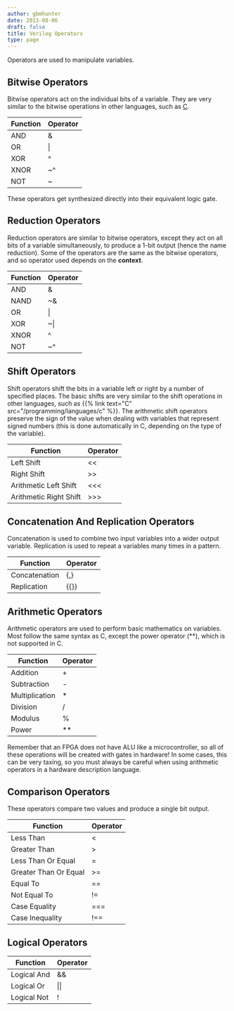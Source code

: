 ```yaml
---
author: gbmhunter
date: 2013-08-06
draft: false
title: Verilog Operators
type: page
---
```


Operators are used to manipulate variables.

## Bitwise Operators

Bitwise operators act on the individual bits of a variable. They are very similar to the bitwise operations in other languages, such as [C](/programming/languages/c).
<table>
  <thead>
    <tr>
      <th>Function</th>
      <th>Operator</th>
    </tr>
  </thead>
<tbody >
<tr >
<td >AND</td>
<td >&amp;</td>
</tr>
<tr >
<td >OR</td>
<td >|</td>
</tr>
<tr >
<td >XOR</td>
<td >^</td>
</tr>
<tr >
<td >XNOR</td>
<td >~^</td>
</tr>
<tr >
<td >NOT</td>
<td >~</td>
</tr>
</tbody>
</table>

These operators get synthesized directly into their equivalent logic gate.

## Reduction Operators

Reduction operators are similar to bitwise operators, except they act on all bits of a variable simultaneously, to produce a 1-bit output (hence the name reduction). Some of the operators are the same as the bitwise operators, and so operator used depends on the **context**.
<table>
    <thead>
        <tr>
            <th>Function</th>
            <th>Operator</th>
        </tr>
    </thead>
<tbody >
<tr >
<td >AND</td>
<td >&amp;</td>
</tr>
<tr >
<td >NAND</td>
<td >~&amp;</td>
</tr>
<tr >
<td >OR</td>
<td >|</td>
</tr>
<tr >
<td >XOR</td>
<td >~|</td>
</tr>
<tr >
<td >XNOR</td>
<td >^</td>
</tr>
<tr >
<td >NOT</td>
<td >~^</td>
</tr>
</tbody>
</table>

## Shift Operators

Shift operators shift the bits in a variable left or right by a number of specified places. The basic shifts are very similar to the shift operations in other languages, such as {{% link text="C" src="/programming/languages/c" %}}. The arithmetic shift operators preserve the sign of the value when dealing with variables that represent signed numbers (this is done automatically in C, depending on the type of the variable).

<table>
  <thead>
    <tr>
      <th>Function</th>
      <th>Operator</th>
    </tr>
  </thead>
  <tbody>
    <tr>
      <td>Left Shift</td>
      <td>&lt;&lt;</td>
    </tr>
    <tr>
      <td>Right Shift</td>
      <td>&gt;&gt;</td>
    </tr>
    <tr>
      <td>Arithmetic Left Shift</td>
      <td>&lt;&lt;&lt;</td>
    </tr>
    <tr>
      <td>Arithmetic Right Shift</td>
      <td>&gt;&gt;&gt;</td>
    </tr>
  </tbody>
</table>

## Concatenation And Replication Operators

Concatenation is used to combine two input variables into a wider output variable. Replication is used to repeat a variables many times in a pattern.

<table>
  <thead>
    <tr>
      <th>Function</th>
      <th>Operator</th>
    </tr>
  </thead>
<tbody >
<tr >
<td >Concatenation</td>
<td >{,}</td>
</tr>
<tr >
<td >Replication</td>
<td >{{}}</td>
</tr>
</tbody>
</table>


## Arithmetic Operators

Arithmetic operators are used to perform basic mathematics on variables. Most follow the same syntax as C, except the power operator (**), which is not supported in C.

<table>
  <thead>
    <tr>
      <th>Function</th>
      <th>Operator</th>
    </tr>
  </thead>
<tbody >
<tr >
<td >Addition</td>
<td >+</td>
</tr>
<tr >
<td >Subtraction</td>
<td >-</td>
</tr>
<tr >
<td >Multiplication</td><td >*
</td>
</tr>
<tr >
<td >Division</td>
<td >/</td>
</tr>
<tr >
<td >Modulus</td>
<td >%</td>
</tr>
<tr >
<td >Power</td>
<td >**</td>
</tr>
</tbody>
</table>

Remember that an FPGA does not have ALU like a microcontroller, so all of these operations will be created with gates in hardware! In some cases, this can be very taxing, so you must always be careful when using arithmetic operators in a hardware description language.

## Comparison Operators

These operators compare two values and produce a single bit output.

<table>
    <thead>
        <tr>
            <th>Function</th>
            <th>Operator</th>
        </tr>
    </thead>
<tbody>
<tr >

<td >Less Than
</td>

<td ><
</td>
</tr>
<tr >

<td >Greater Than
</td>

<td >>
</td>
</tr>
<tr >

<td >Less Than Or Equal
</td>

<td >=
</td>
</tr>
<tr >

<td >Greater Than Or Equal
</td>

<td >>=
</td>
</tr>
<tr >

<td >Equal To
</td>

<td >==
</td>
</tr>
<tr >

<td >Not Equal To
</td>

<td >!=
</td>
</tr>
<tr >

<td >Case Equality
</td>

<td >===
</td>
</tr>
<tr >

<td >Case Inequality
</td>

<td >!==
</td>
</tr>
</tbody>
</table>


## Logical Operators

<table>
    <thead>
        <tr>
            <th>Function</th>
            <th>Operator</th>
        </tr>
    </thead>
<tbody >
<tr >

<td >Logical And
</td>

<td >&amp;&amp;
</td>
</tr>
<tr >

<td >Logical Or
</td>

<td >||
</td>
</tr>
<tr >

<td >Logical Not
</td>

<td >!
</td>
</tr>
</tbody>
</table>
